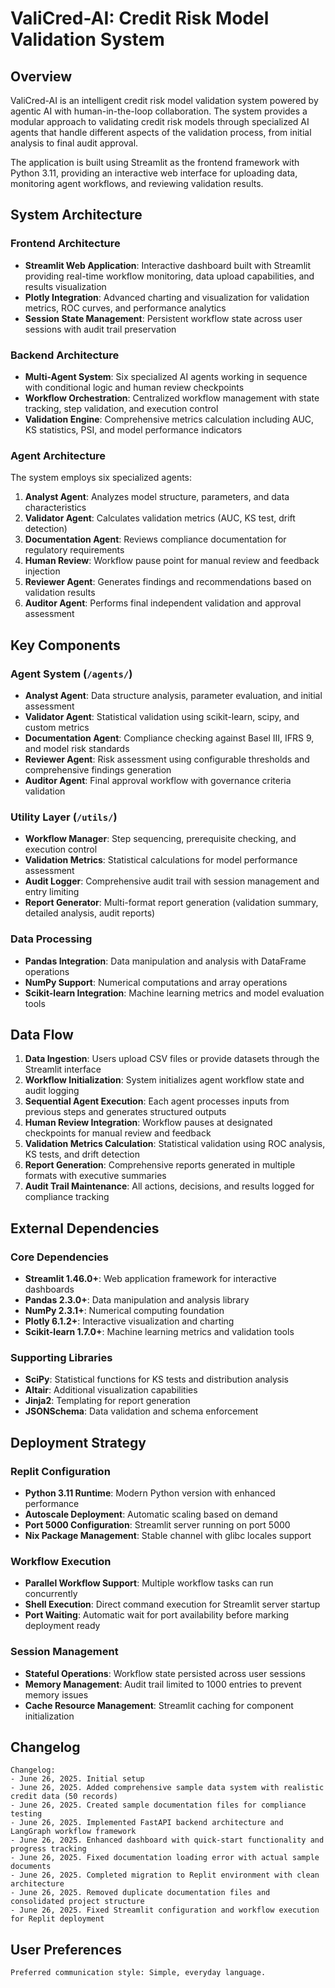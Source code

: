 # ValiCred-AI: Credit Risk Model Validation System

## Overview

ValiCred-AI is an intelligent credit risk model validation system powered by agentic AI with human-in-the-loop collaboration. The system provides a modular approach to validating credit risk models through specialized AI agents that handle different aspects of the validation process, from initial analysis to final audit approval.

The application is built using Streamlit as the frontend framework with Python 3.11, providing an interactive web interface for uploading data, monitoring agent workflows, and reviewing validation results.

## System Architecture

### Frontend Architecture
- **Streamlit Web Application**: Interactive dashboard built with Streamlit providing real-time workflow monitoring, data upload capabilities, and results visualization
- **Plotly Integration**: Advanced charting and visualization for validation metrics, ROC curves, and performance analytics
- **Session State Management**: Persistent workflow state across user sessions with audit trail preservation

### Backend Architecture
- **Multi-Agent System**: Six specialized AI agents working in sequence with conditional logic and human review checkpoints
- **Workflow Orchestration**: Centralized workflow management with state tracking, step validation, and execution control
- **Validation Engine**: Comprehensive metrics calculation including AUC, KS statistics, PSI, and model performance indicators

### Agent Architecture
The system employs six specialized agents:
1. **Analyst Agent**: Analyzes model structure, parameters, and data characteristics
2. **Validator Agent**: Calculates validation metrics (AUC, KS test, drift detection)
3. **Documentation Agent**: Reviews compliance documentation for regulatory requirements
4. **Human Review**: Workflow pause point for manual review and feedback injection
5. **Reviewer Agent**: Generates findings and recommendations based on validation results
6. **Auditor Agent**: Performs final independent validation and approval assessment

## Key Components

### Agent System (`/agents/`)
- **Analyst Agent**: Data structure analysis, parameter evaluation, and initial assessment
- **Validator Agent**: Statistical validation using scikit-learn, scipy, and custom metrics
- **Documentation Agent**: Compliance checking against Basel III, IFRS 9, and model risk standards
- **Reviewer Agent**: Risk assessment using configurable thresholds and comprehensive findings generation
- **Auditor Agent**: Final approval workflow with governance criteria validation

### Utility Layer (`/utils/`)
- **Workflow Manager**: Step sequencing, prerequisite checking, and execution control
- **Validation Metrics**: Statistical calculations for model performance assessment
- **Audit Logger**: Comprehensive audit trail with session management and entry limiting
- **Report Generator**: Multi-format report generation (validation summary, detailed analysis, audit reports)

### Data Processing
- **Pandas Integration**: Data manipulation and analysis with DataFrame operations
- **NumPy Support**: Numerical computations and array operations
- **Scikit-learn Integration**: Machine learning metrics and model evaluation tools

## Data Flow

1. **Data Ingestion**: Users upload CSV files or provide datasets through the Streamlit interface
2. **Workflow Initialization**: System initializes agent workflow state and audit logging
3. **Sequential Agent Execution**: Each agent processes inputs from previous steps and generates structured outputs
4. **Human Review Integration**: Workflow pauses at designated checkpoints for manual review and feedback
5. **Validation Metrics Calculation**: Statistical validation using ROC analysis, KS tests, and drift detection
6. **Report Generation**: Comprehensive reports generated in multiple formats with executive summaries
7. **Audit Trail Maintenance**: All actions, decisions, and results logged for compliance tracking

## External Dependencies

### Core Dependencies
- **Streamlit 1.46.0+**: Web application framework for interactive dashboards
- **Pandas 2.3.0+**: Data manipulation and analysis library
- **NumPy 2.3.1+**: Numerical computing foundation
- **Plotly 6.1.2+**: Interactive visualization and charting
- **Scikit-learn 1.7.0+**: Machine learning metrics and validation tools

### Supporting Libraries
- **SciPy**: Statistical functions for KS tests and distribution analysis
- **Altair**: Additional visualization capabilities
- **Jinja2**: Templating for report generation
- **JSONSchema**: Data validation and schema enforcement

## Deployment Strategy

### Replit Configuration
- **Python 3.11 Runtime**: Modern Python version with enhanced performance
- **Autoscale Deployment**: Automatic scaling based on demand
- **Port 5000 Configuration**: Streamlit server running on port 5000
- **Nix Package Management**: Stable channel with glibc locales support

### Workflow Execution
- **Parallel Workflow Support**: Multiple workflow tasks can run concurrently
- **Shell Execution**: Direct command execution for Streamlit server startup
- **Port Waiting**: Automatic wait for port availability before marking deployment ready

### Session Management
- **Stateful Operations**: Workflow state persisted across user sessions
- **Memory Management**: Audit trail limited to 1000 entries to prevent memory issues
- **Cache Resource Management**: Streamlit caching for component initialization

## Changelog

```
Changelog:
- June 26, 2025. Initial setup
- June 26, 2025. Added comprehensive sample data system with realistic credit data (50 records)
- June 26, 2025. Created sample documentation files for compliance testing
- June 26, 2025. Implemented FastAPI backend architecture and LangGraph workflow framework
- June 26, 2025. Enhanced dashboard with quick-start functionality and progress tracking
- June 26, 2025. Fixed documentation loading error with actual sample documents
- June 26, 2025. Completed migration to Replit environment with clean architecture
- June 26, 2025. Removed duplicate documentation files and consolidated project structure
- June 26, 2025. Fixed Streamlit configuration and workflow execution for Replit deployment
```

## User Preferences

```
Preferred communication style: Simple, everyday language.
```